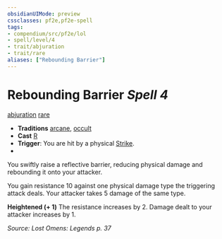 ```yaml
---
obsidianUIMode: preview
cssclasses: pf2e,pf2e-spell
tags:
- compendium/src/pf2e/lol
- spell/level/4
- trait/abjuration
- trait/rare
aliases: ["Rebounding Barrier"]
---
```

# Rebounding Barrier *Spell 4*   
[abjuration](rules/traits/abjuration.md "Abjuration School Trait")  [rare](rules/traits/rare.md "Rare Rarity Trait")  

- **Traditions** [arcane](rules/traits/arcane.md "Arcane Tradition Trait"), [occult](rules/traits/occult.md "Occult Tradition Trait")
- **Cast** [R](rules/core-rulebook/chapter-9-playing-the-game.md#Actions "Reaction") 
- **Trigger**: You are hit by a physical [Strike](rules/actions/strike.md).
- 

You swiftly raise a reflective barrier, reducing physical damage and rebounding it onto your attacker.

You gain resistance 10 against one physical damage type the triggering attack deals. Your attacker takes 5 damage of the same type.

**Heightened (+ 1)** The resistance increases by 2. Damage dealt to your attacker increases by 1.

*Source: Lost Omens: Legends p. 37*
